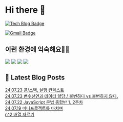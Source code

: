 # Hi there 👋

[![Tech Blog Badge](http://img.shields.io/badge/tistory-black?style=flat-square&logo=Tistory&link=https://codingpracticenote.tistory.com/)](https://codingpracticenote.tistory.com/)
	
[![Gmail Badge](https://img.shields.io/badge/Gmail-d14836?style=flat-square&logo=Gmail&logoColor=white&link=mailto:tkdrnr1215@gmail.com)](mailto:tkdrnr1215@gmail.com)

## 이런 환경에 익숙해요✍🏼

<img src="https://img.shields.io/badge/CSS3-1572B6?style=flat-square&logo=CSS3&logoColor=white"/> </t>
<img src="https://img.shields.io/badge/HTML5-E34F26?style=flat-square&logo=HTML5&logoColor=white"/> 
<img src="https://img.shields.io/badge/JavaScript-F7DF1E?style=flat-square&logo=JavaScript&logoColor=white"/>
<img src="https://img.shields.io/badge/TypeScript-3178C6?style=flat-square&logo=TypeScript&logoColor=white"/>

## 📕 Latest Blog Posts

<a href=https://codingpracticenote.tistory.com/269>24.07.23 콜/스택, 실행 컨텍스트</a></br><a href=https://codingpracticenote.tistory.com/268>24.07.23 변수선언과 데이터 할당 / 불변하다 vs 불변하지 않다.</a></br><a href=https://codingpracticenote.tistory.com/267>24.07.22 JavaScript 문법 종합반 1, 2주차</a></br><a href=https://codingpracticenote.tistory.com/266>24.07.19 미니프로젝트를 마치며</a></br><a href=https://codingpracticenote.tistory.com/265>n^2 배열 자르기</a></br>